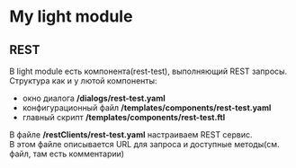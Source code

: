# My light module

## REST
В light module есть компонента(rest-test), выполняющий REST запросы.
Структура как и у лютой компоненты:
- окно диалога **/dialogs/rest-test.yaml**
- конфигурационный файл **/templates/components/rest-test.yaml**
- главный скрипт **/templates/components/rest-test.ftl**

В файле **/restClients/rest-test.yaml** настраиваем REST сервис.  
В этом файле описывается URL для запроса и доступные методы(см. файл, там есть комментарии)
